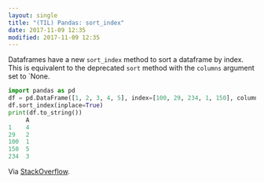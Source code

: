 ```yaml
---
layout: single
title: "(TIL) Pandas: sort_index"
date: 2017-11-09 12:35
modified: 2017-11-09 12:35
---
```


Dataframes have a new `sort_index` method to sort a dataframe by index.
This is equivalent to the deprecated `sort` method with the `columns` argument set to
`None.

```python
import pandas as pd
df = pd.DataFrame([1, 2, 3, 4, 5], index=[100, 29, 234, 1, 150], columns=['A'])
df.sort_index(inplace=True)
print(df.to_string())
     A
1    4
29   2
100  1
150  5
234  3
```

Via [StackOverflow](http://stackoverflow.com/a/22211821/1257318).
